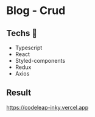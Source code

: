 # Blog - Crud
## Techs  🚀
* Typescript
* React
* Styled-components
* Redux
* Axios

## Result
https://codeleap-inky.vercel.app
